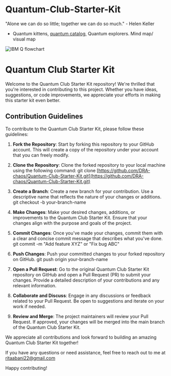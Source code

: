 # Quantum-Club-Starter-Kit
 "Alone we can do so little; together we can do so much." - Helen Keller
* Quantum kittens, [quantum catalog](quantumcatalog.com), Quantum explorers.
 Mind map/ visual map




![IBM Q flowchart](https://github.com/DRA-chaos/Quantum-Club-Starter-Kit/assets/68393451/0ec5fba0-1887-4612-b886-3030f9acf886)




# Quantum Club Starter Kit

Welcome to the Quantum Club Starter Kit repository! We're thrilled that you're interested in contributing to this project. Whether you have ideas, suggestions, or code improvements, we appreciate your efforts in making this starter kit even better.

## Contribution Guidelines

To contribute to the Quantum Club Starter Kit, please follow these guidelines:

1. **Fork the Repository**: Start by forking this repository to your GitHub account. This will create a copy of the repository under your account that you can freely modify.

2. **Clone the Repository**: Clone the forked repository to your local machine using the following command:
git clone [https://github.com/DRA-chaos/Quantum-Club-Starter-Kit.git](https://github.com/DRA-chaos/Quantum-Club-Starter-Kit.git)


3. **Create a Branch**: Create a new branch for your contribution. Use a descriptive name that reflects the nature of your changes or additions.
git checkout -b your-branch-name



4. **Make Changes**: Make your desired changes, additions, or improvements to the Quantum Club Starter Kit. Ensure that your changes align with the purpose and goals of the project.

5. **Commit Changes**: Once you've made your changes, commit them with a clear and concise commit message that describes what you've done.
git commit -m "Add feature XYZ" or "Fix bug ABC"



6. **Push Changes**: Push your committed changes to your forked repository on GitHub.
git push origin your-branch-name



7. **Open a Pull Request**: Go to the original Quantum Club Starter Kit repository on GitHub and open a Pull Request (PR) to submit your changes. Provide a detailed description of your contributions and any relevant information.

8. **Collaborate and Discuss**: Engage in any discussions or feedback related to your Pull Request. Be open to suggestions and iterate on your work if needed.

9. **Review and Merge**: The project maintainers will review your Pull Request. If approved, your changes will be merged into the main branch of the Quantum Club Starter Kit.



We appreciate all contributions and look forward to building an amazing Quantum Club Starter Kit together!

If you have any questions or need assistance, feel free to reach out to me at [ritaabani22@gmail.com](ritaabani22@gmail.com)

Happy contributing!

